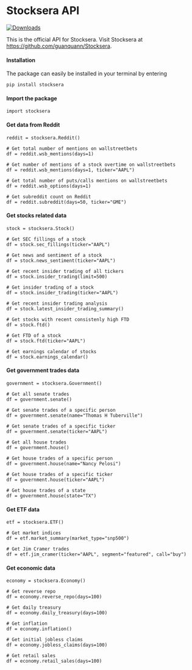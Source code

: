 # Stocksera API

[![Downloads](https://pepy.tech/badge/stocksera)](https://pepy.tech/project/stocksera)

This is the official API for Stocksera. Visit Stocksera at https://github.com/guanquann/Stocksera.

#### Installation
The package can easily be installed in your terminal by entering
```
pip install stocksera
```

#### Import the package
```
import stocksera
```

#### Get data from Reddit
```
reddit = stocksera.Reddit()

# Get total number of mentions on wallstreetbets
df = reddit.wsb_mentions(days=1)

# Get number of mentions of a stock overtime on wallstreetbets
df = reddit.wsb_mentions(days=1, ticker="AAPL")

# Get total number of puts/calls mentions on wallstreetbets
df = reddit.wsb_options(days=1)

# Get subreddit count on Reddit
df = reddit.subreddit(days=50, ticker="GME")
```

#### Get stocks related data
```
stock = stocksera.Stock()

# Get SEC fillings of a stock
df = stock.sec_fillings(ticker="AAPL")

# Get news and sentiment of a stock
df = stock.news_sentiment(ticker="AAPL")

# Get recent insider trading of all tickers
df = stock.insider_trading(limit=500)

# Get insider trading of a stock
df = stock.insider_trading(ticker="AAPL")

# Get recent insider trading analysis
df = stock.latest_insider_trading_summary()

# Get stocks with recent consistenly high FTD
df = stock.ftd()

# Get FTD of a stock
df = stock.ftd(ticker="AAPL")

# Get earnings calendar of stocks
df = stock.earnings_calendar()
```

#### Get government trades data
```
government = stocksera.Government()

# Get all senate trades
df = government.senate()

# Get senate trades of a specific person
df = government.senate(name="Thomas H Tuberville")

# Get senate trades of a specific ticker
df = government.senate(ticker="AAPL")

# Get all house trades
df = government.house()

# Get house trades of a specific person
df = government.house(name="Nancy Pelosi")

# Get house trades of a specific ticker
df = government.house(ticker="AAPL")

# Get house trades of a state
df = government.house(state="TX")
```

#### Get ETF data
```
etf = stocksera.ETF()

# Get market indices
df = etf.market_summary(market_type="snp500")

# Get Jim Cramer trades
df = etf.jim_cramer(ticker="AAPL", segment="featured", call="buy")
```

#### Get economic data
```
economy = stocksera.Economy()

# Get reverse repo
df = economy.reverse_repo(days=100)

# Get daily treasury
df = economy.daily_treasury(days=100)

# Get inflation
df = economy.inflation()

# Get initial jobless claims
df = economy.jobless_claims(days=100)

# Get retail sales
df = economy.retail_sales(days=100)
```